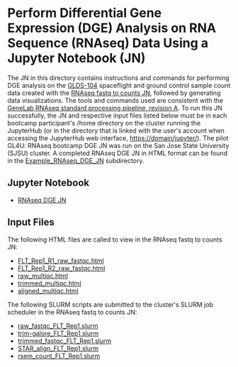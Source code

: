 # Perform Differential Gene Expression (DGE) Analysis on RNA Sequence (RNAseq) Data Using a Jupyter Notebook (JN)

The JN in this directory contains instructions and commands for performing DGE analysis on the [GLDS-104](https://genelab-data.ndc.nasa.gov/genelab/accession/GLDS-104/) spaceflight and ground control sample count data created with the [RNAseq fastq to counts JN](RNAseq_fastq_to_counts_JN_06-2021.ipynb), followed by generating data visualizations. The tools and commands used are consistent with the [GeneLab RNAseq standard processing pipeline, revision A](https://github.com/nasa/GeneLab_Data_Processing/blob/master/RNAseq/Previous_GL-DPPD-7101_Revisions/GL-DPPD-7101-A.md). To run this JN successfully, the JN and respective input files listed below must be in each bootcamp participant's /home directory on the cluster running the JupyterHub (or in the directory that is linked with the user's account when accessing the JupyterHub web interface, <https://domain/jupyter/>). The pilot GL4U: RNAseq bootcamp DGE JN was run on the San Jose State University (SJSU) cluster. A completed RNAseq DGE JN in HTML format can be found in the [Example_RNAseq_DGE_JN](Example_RNAseq_DGE_JN) subdirectory.

## Jupyter Notebook
- [RNAseq DGE JN](RNAseq_DGE_JN_06-2021.ipynb)

## Input Files
The following HTML files are called to view in the RNAseq fastq to counts JN:
- [FLT_Rep1_R1_raw_fastqc.html](FLT_Rep1_R1_raw_fastqc.html)
- [FLT_Rep1_R2_raw_fastqc.html](FLT_Rep1_R2_raw_fastqc.html)
- [raw_multiqc.html](raw_multiqc.html)
- [trimmed_multiqc.html](trimmed_multiqc.html)
- [aligned_multiqc.html](aligned_multiqc.html)

The following SLURM scripts are submitted to the cluster's SLURM job scheduler in the RNAseq fastq to counts JN:
- [raw_fastqc_FLT_Rep1.slurm](raw_fastqc_FLT_Rep1.slurm)
- [trim-galore_FLT_Rep1.slurm](trim-galore_FLT_Rep1.slurm)
- [trimmed_fastqc_FLT_Rep1.slurm](trimmed_fastqc_FLT_Rep1.slurm)
- [STAR_align_FLT_Rep1.slurm](STAR_align_FLT_Rep1.slurm)
- [rsem_count_FLT_Rep1.slurm](rsem_count_FLT_Rep1.slurm)
